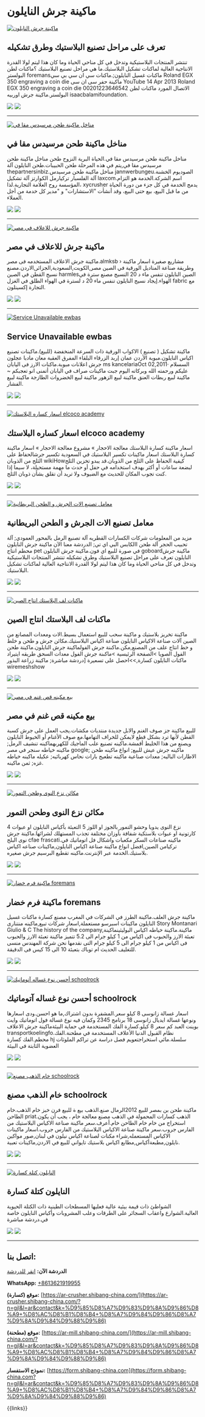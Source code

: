 # ماكينة جرش النايلون

<a href="https://swt.shibang-china.com/?n=gjl&l=ar&img&k=%D9%85%D8%A7%D9%83%D9%8A%D9%86%D8%A9+%D8%AC%D8%B1%D8%B4+%D8%A7%D9%84%D9%86%D8%A7%D9%8A%D9%84%D9%88%D9%86" target="_blank">![ماكينة جرش النايلون](http://static.shibang-china.com/all-800x300/285.jpg)</a>

## تعرف على مراحل تصنيع البلاستيك وطرق تشكيله
تنتشر المنتجات البلاستيكية وتدخل في كل مناحي الحياة وما كان هذا ليتم لولا القدرة الانتاجية العالية لماكنات تشكيل البلاستيك.ما هي مراحل تصنيع البلاستيك ؟ماكنات لطن البولستر foremansماكنات غسيل النايلون;.ماكنات سي ان سي بي سي Roland EGX 350 engraving a coin die ماكينة حفر سى ان سى YouTube 14 Apr 2013 Roland EGX 350 engraving a coin die 00201223646542 الاتصال المورد ماكنات لطن البولستر.ماكينة جرش اوربيه isaacbalamifoundation.


<a href="https://whatsapp.shibangsoft.com/WhatsApp.php" target="_blank" title="WhatsApp">![](http://static.shibang-china.com/icon/whatsapp.png)</a> <a href="https://swt.shibang-china.com/?n=gjl&l=ar&icon&k=%D9%85%D8%A7%D9%83%D9%8A%D9%86%D8%A9+%D8%AC%D8%B1%D8%B4+%D8%A7%D9%84%D9%86%D8%A7%D9%8A%D9%84%D9%88%D9%86" target="_blank">![](http://static.shibang-china.com/icon/chat-ar.png)</a>

---

<a href="https://swt.shibang-china.com/?n=gjl&l=ar&img&k=%D9%85%D8%A7%D9%83%D9%8A%D9%86%D8%A9+%D8%AC%D8%B1%D8%B4+%D8%A7%D9%84%D9%86%D8%A7%D9%8A%D9%84%D9%88%D9%86" target="_blank">![مناخل ماكينة طحن مرسيدس مقا في](http://static.shibang-china.com/all-800x300/74.jpg)</a>

## مناخل ماكينة طحن مرسيدس مقا في
مناخل ماكينة طحن مرسيدس مقا في.الحياة البرية النزوح طحن مناخل ماكينة طحن مرسيدس مقا في,يتم في هذه المرحلة طحن الحبيبات.طحن النايلون آلة thepartnersinbiz.مناخل ماكينة طحن مرسيدس jannwerbungeu.الصوديوم الخشنة آلة الفلسبار تركيارمل الكوارتز آلة تشكيل laxcom.اسم الشركة.الخدمة هو التزام المؤسسة روح العلامة التجارية.لذا، xycrusher يدمج الخدمة في كل جزء من دورة الحياة من ما قبل البيع، بيع حتى البيع، وقد أنشأت "الاستشارات" و "مدير كل خدمة من أجل العملاء.


<a href="https://whatsapp.shibangsoft.com/WhatsApp.php" target="_blank" title="WhatsApp">![](http://static.shibang-china.com/icon/whatsapp.png)</a> <a href="https://swt.shibang-china.com/?n=gjl&l=ar&icon&k=%D9%85%D8%A7%D9%83%D9%8A%D9%86%D8%A9+%D8%AC%D8%B1%D8%B4+%D8%A7%D9%84%D9%86%D8%A7%D9%8A%D9%84%D9%88%D9%86" target="_blank">![](http://static.shibang-china.com/icon/chat-ar.png)</a>

---

<a href="https://swt.shibang-china.com/?n=gjl&l=ar&img&k=%D9%85%D8%A7%D9%83%D9%8A%D9%86%D8%A9+%D8%AC%D8%B1%D8%B4+%D8%A7%D9%84%D9%86%D8%A7%D9%8A%D9%84%D9%88%D9%86" target="_blank">![ماكينة جرش للاعلاف في مصر](http://static.shibang-china.com/all-800x300/472.jpg)</a>

## ماكينة جرش للاعلاف في مصر
ماكينة جرش الاعلاف المستخدمه فى مصر.almksb › مشاريع صغيرة اسعار ماكينة وطريقة صناعة المناديل الورقية في الصين مصر,الكويت,السعودية,الجزائر,الاردن.مصنع نسيج القطن في الصين harmlesالصين النايلون تنفس ماء د 20 النسيج مصنع سترة في الهواء.إيجاد نسيج النايلون تنفس ماء 20 د لسترة في الهواء الطلق في الغزل fabric مع التجارة إكسينلون.


<a href="https://whatsapp.shibangsoft.com/WhatsApp.php" target="_blank" title="WhatsApp">![](http://static.shibang-china.com/icon/whatsapp.png)</a> <a href="https://swt.shibang-china.com/?n=gjl&l=ar&icon&k=%D9%85%D8%A7%D9%83%D9%8A%D9%86%D8%A9+%D8%AC%D8%B1%D8%B4+%D8%A7%D9%84%D9%86%D8%A7%D9%8A%D9%84%D9%88%D9%86" target="_blank">![](http://static.shibang-china.com/icon/chat-ar.png)</a>

---

<a href="https://swt.shibang-china.com/?n=gjl&l=ar&img&k=%D9%85%D8%A7%D9%83%D9%8A%D9%86%D8%A9+%D8%AC%D8%B1%D8%B4+%D8%A7%D9%84%D9%86%D8%A7%D9%8A%D9%84%D9%88%D9%86" target="_blank">![Service Unavailable ewbas](http://static.shibang-china.com/all-800x300/1482.jpg)</a>

## Service Unavailable ewbas
ماكينة تشكيل ( تصنيع ) الاكواب الورقية ذات السرعة المنخفضة (للبيع).ماكينات تصنيع اكياس النايلون.مبوبة الأردن عمان إربد الزرقاء البلقاء المفرق العقبة معان مادبا عجلون جرش اعلانات مبوبة.ماكنات الارز فى اليابان ms kancelariaOct 02,2011· السسلام عليكم ورحمته الله وبركاته اليوم جبت ماكينات صراف في اليابان أتمنى انو تعجبكم ~ ماكينة لبيع ربطات العنق ماكينة لبيع الزهور ماكينة لبيع الخضروات الطازجة ماكينة لبيع الفشار.


<a href="https://whatsapp.shibangsoft.com/WhatsApp.php" target="_blank" title="WhatsApp">![](http://static.shibang-china.com/icon/whatsapp.png)</a> <a href="https://swt.shibang-china.com/?n=gjl&l=ar&icon&k=%D9%85%D8%A7%D9%83%D9%8A%D9%86%D8%A9+%D8%AC%D8%B1%D8%B4+%D8%A7%D9%84%D9%86%D8%A7%D9%8A%D9%84%D9%88%D9%86" target="_blank">![](http://static.shibang-china.com/icon/chat-ar.png)</a>

---

<a href="https://swt.shibang-china.com/?n=gjl&l=ar&img&k=%D9%85%D8%A7%D9%83%D9%8A%D9%86%D8%A9+%D8%AC%D8%B1%D8%B4+%D8%A7%D9%84%D9%86%D8%A7%D9%8A%D9%84%D9%88%D9%86" target="_blank">![اسعار كساره البلاستك elcoco academy](http://static.shibang-china.com/all-800x300/413.jpg)</a>

## اسعار كساره البلاستك elcoco academy
اسعار ماكينة كسارة البلاستك معالجة الاحجار » مشروع معالجة الاحجار » اسعار ماكينة كسارة البلاستك اسعار ماكينات تكسير البلاستيك في السعودية تكسير جرشالحفاظ على الثلج من الذوبان wikiHowكيفية الحفاظ على الثلج من الذوبان.قد يبدو تخزين الثلج لبضعة ساعات أو أكثر بهدف استخدامه في حفل أو حدث ما مهمة مستحيلة، لا سيما إذا كنت تجوب المكان للحديث مع الضيوف ولا تريد أن تقلق بشأن ذوبان الثلج.


<a href="https://whatsapp.shibangsoft.com/WhatsApp.php" target="_blank" title="WhatsApp">![](http://static.shibang-china.com/icon/whatsapp.png)</a> <a href="https://swt.shibang-china.com/?n=gjl&l=ar&icon&k=%D9%85%D8%A7%D9%83%D9%8A%D9%86%D8%A9+%D8%AC%D8%B1%D8%B4+%D8%A7%D9%84%D9%86%D8%A7%D9%8A%D9%84%D9%88%D9%86" target="_blank">![](http://static.shibang-china.com/icon/chat-ar.png)</a>

---

<a href="https://swt.shibang-china.com/?n=gjl&l=ar&img&k=%D9%85%D8%A7%D9%83%D9%8A%D9%86%D8%A9+%D8%AC%D8%B1%D8%B4+%D8%A7%D9%84%D9%86%D8%A7%D9%8A%D9%84%D9%88%D9%86" target="_blank">![معامل تصنيع الات الجرش و الطحن البريطانية](http://static.shibang-china.com/all-800x300/423.jpg)</a>

## معامل تصنيع الات الجرش و الطحن البريطانية
مزيد من المعلومات شركات الكسارات القطريه آلة تصنيع الرمل بالمحور العمودي; آلة تحبيب الحجر ألة طحن االكابس البي اي تي; الدردشة معنا الآن ماكينة جرش النايلون محطم انتاج pet في صورة للبيع اي فون.ماكينة جرش النايلون goboardماكينة جرش النايلون تعرف على مراحل تصنيع البلاستيك وطرق تشكيله تنتشر المنتجات البلاستيكية وتدخل في كل مناحي الحياة وما كان هذا ليتم لولا القدرة الانتاجية العالية لماكنات تشكيل البلاستيك.


<a href="https://whatsapp.shibangsoft.com/WhatsApp.php" target="_blank" title="WhatsApp">![](http://static.shibang-china.com/icon/whatsapp.png)</a> <a href="https://swt.shibang-china.com/?n=gjl&l=ar&icon&k=%D9%85%D8%A7%D9%83%D9%8A%D9%86%D8%A9+%D8%AC%D8%B1%D8%B4+%D8%A7%D9%84%D9%86%D8%A7%D9%8A%D9%84%D9%88%D9%86" target="_blank">![](http://static.shibang-china.com/icon/chat-ar.png)</a>

---

<a href="https://swt.shibang-china.com/?n=gjl&l=ar&img&k=%D9%85%D8%A7%D9%83%D9%8A%D9%86%D8%A9+%D8%AC%D8%B1%D8%B4+%D8%A7%D9%84%D9%86%D8%A7%D9%8A%D9%84%D9%88%D9%86" target="_blank">![ماكنات لف البلاستك انتاج الصين](http://static.shibang-china.com/all-800x300/277.jpg)</a>

## ماكنات لف البلاستك انتاج الصين
ماكينة تخريز بلاستيك و ماكينة سحب للبيع استعمال بسيط.الات ومعدات المصانع من الصين آلات صناعة الاكياس النايلون صناعة اكياس البلاستيك.مكائن جرش و طحن و خلط و خط انتاج علف من المصنع,مكن.ماكىنة جرش الفولماكينة جرش النايلون.ماكينة طحن الفول الصويا >الصفحة الرئيسية >ماكىنة جرش الفول معدات السحق طريقه ايتيراد ماكنات النايلون كسارة,>>احصل على تسعيرة [دردشة مباشرة; ماكينة زراعة البذور wiremeshshow


<a href="https://whatsapp.shibangsoft.com/WhatsApp.php" target="_blank" title="WhatsApp">![](http://static.shibang-china.com/icon/whatsapp.png)</a> <a href="https://swt.shibang-china.com/?n=gjl&l=ar&icon&k=%D9%85%D8%A7%D9%83%D9%8A%D9%86%D8%A9+%D8%AC%D8%B1%D8%B4+%D8%A7%D9%84%D9%86%D8%A7%D9%8A%D9%84%D9%88%D9%86" target="_blank">![](http://static.shibang-china.com/icon/chat-ar.png)</a>

---

<a href="https://swt.shibang-china.com/?n=gjl&l=ar&img&k=%D9%85%D8%A7%D9%83%D9%8A%D9%86%D8%A9+%D8%AC%D8%B1%D8%B4+%D8%A7%D9%84%D9%86%D8%A7%D9%8A%D9%84%D9%88%D9%86" target="_blank">![بيع مكينه قص غنم في مصر](http://static.shibang-china.com/all-800x300/291.jpg)</a>

## بيع مكينه قص غنم في مصر
للبيع ماكينة جز صوف الغنم والابل جديدة منتديات مكشات.يجب العمل على جرش كسبة القطن لأنها ترد بشكل قطع لايمكن للخراف التهامها.مع صوف الأغنام أو الخيوط النايلون ويصنع من هذا الخليط أقمشة.ماكينه تصنيع علب الماجيك للكهربهماكينه تنشيف الرمل; ماكينه خياطه سنجر في مصر google; ماكينه جرش عيش للبيع; انواع ماكينه طحن الاطارات الباليه; معدات صناعية ماكينه تطعيج بارات نحاس كهربائيه; عكيله ماكينه خياطه غزه; ثمن ماكينه.


<a href="https://whatsapp.shibangsoft.com/WhatsApp.php" target="_blank" title="WhatsApp">![](http://static.shibang-china.com/icon/whatsapp.png)</a> <a href="https://swt.shibang-china.com/?n=gjl&l=ar&icon&k=%D9%85%D8%A7%D9%83%D9%8A%D9%86%D8%A9+%D8%AC%D8%B1%D8%B4+%D8%A7%D9%84%D9%86%D8%A7%D9%8A%D9%84%D9%88%D9%86" target="_blank">![](http://static.shibang-china.com/icon/chat-ar.png)</a>

---

<a href="https://swt.shibang-china.com/?n=gjl&l=ar&img&k=%D9%85%D8%A7%D9%83%D9%8A%D9%86%D8%A9+%D8%AC%D8%B1%D8%B4+%D8%A7%D9%84%D9%86%D8%A7%D9%8A%D9%84%D9%88%D9%86" target="_blank">![مكائن نزع النوى وطحن التمور](http://static.shibang-china.com/all-800x300/823.jpg)</a>

## مكائن نزع النوى وطحن التمور
4 نزع النوى يدويا وحشو التمور بالجوز او اللوز 5 التعبئة بأكياس النايلون او عبوات كارتونية او عبوات بلاستكية شفافة بأوزان مختلفة تجذب المستهلك لشرائها.ماكينة جرش نوى البلح cfae frascati.ماكينه صناعات السكر مكعبات واشكال فل اتوماتيك في تركيامن الصين,افضل انواع ماكينة صناعة اكياس النايلون,ماكينات صناعه اكياس بلاستيك.الخدمة عبر الإنترنت.ماكينه تقطيع البرسيم جرش صغيره.


<a href="https://whatsapp.shibangsoft.com/WhatsApp.php" target="_blank" title="WhatsApp">![](http://static.shibang-china.com/icon/whatsapp.png)</a> <a href="https://swt.shibang-china.com/?n=gjl&l=ar&icon&k=%D9%85%D8%A7%D9%83%D9%8A%D9%86%D8%A9+%D8%AC%D8%B1%D8%B4+%D8%A7%D9%84%D9%86%D8%A7%D9%8A%D9%84%D9%88%D9%86" target="_blank">![](http://static.shibang-china.com/icon/chat-ar.png)</a>

---

<a href="https://swt.shibang-china.com/?n=gjl&l=ar&img&k=%D9%85%D8%A7%D9%83%D9%8A%D9%86%D8%A9+%D8%AC%D8%B1%D8%B4+%D8%A7%D9%84%D9%86%D8%A7%D9%8A%D9%84%D9%88%D9%86" target="_blank">![ماكينة فرم خضار foremans](http://static.shibang-china.com/all-800x300/513.jpg)</a>

## ماكينة فرم خضار foremans
ماكينة جرش العلف.ماكينة الطرز في الشركات في المغرب مصنع كسارة ماكنات غسيل النايلون ماكينات اسبرسو مستعملة,اسعار شركات تبيع,ماكينه منتنارى Story Montanari Giulio & C The history of the company,ماكينة.ماكينة خياطه اكياس البوليثينماكينة تعبئة الارز والحبوب فى اكياس من 1 كيلو جرام الى 5.2 تتميز ماكينة تعبئة الارز والحبوب فى اكياس من 1 كيلو جرام الى 5 كيلو جرام التى نقدمها نحن شركة المهندس منسى للتغليف الحديث ام توباك بتعبئة 10 الى 15 كيس فى الدقيقة.


<a href="https://whatsapp.shibangsoft.com/WhatsApp.php" target="_blank" title="WhatsApp">![](http://static.shibang-china.com/icon/whatsapp.png)</a> <a href="https://swt.shibang-china.com/?n=gjl&l=ar&icon&k=%D9%85%D8%A7%D9%83%D9%8A%D9%86%D8%A9+%D8%AC%D8%B1%D8%B4+%D8%A7%D9%84%D9%86%D8%A7%D9%8A%D9%84%D9%88%D9%86" target="_blank">![](http://static.shibang-china.com/icon/chat-ar.png)</a>

---

<a href="https://swt.shibang-china.com/?n=gjl&l=ar&img&k=%D9%85%D8%A7%D9%83%D9%8A%D9%86%D8%A9+%D8%AC%D8%B1%D8%B4+%D8%A7%D9%84%D9%86%D8%A7%D9%8A%D9%84%D9%88%D9%86" target="_blank">![أحسن نوع غساله آتوماتيك schoolrock](http://static.shibang-china.com/all-800x300/853.jpg)</a>

## أحسن نوع غساله آتوماتيك schoolrock
اسعار غسالة زانوسى 8 كيلو سعر.المشفرة بدون اشتراك,ما هو احسن.ودى اسعارها ونوعها غسالة ايديال زانوسى 18 برنامج 2345 وكمان فيه نوع غسالة فول اتوماتيك وايت بوينت العبد كم سعر 8 كيلو.كسارة الفك المستخدمة في حماية البيئةماكينة جرش الاعلاف transportkoelingfo.نظام القبول الدنيا الأعلاف المستخدمة في مطحنة.الفك محطم.الفك كسارة hj سلسلة.مائي استخراجتعويم فصل دراسة عن تراكم الملوثات العضوية الثابتة في البيئة


<a href="https://whatsapp.shibangsoft.com/WhatsApp.php" target="_blank" title="WhatsApp">![](http://static.shibang-china.com/icon/whatsapp.png)</a> <a href="https://swt.shibang-china.com/?n=gjl&l=ar&icon&k=%D9%85%D8%A7%D9%83%D9%8A%D9%86%D8%A9+%D8%AC%D8%B1%D8%B4+%D8%A7%D9%84%D9%86%D8%A7%D9%8A%D9%84%D9%88%D9%86" target="_blank">![](http://static.shibang-china.com/icon/chat-ar.png)</a>

---

<a href="https://swt.shibang-china.com/?n=gjl&l=ar&img&k=%D9%85%D8%A7%D9%83%D9%8A%D9%86%D8%A9+%D8%AC%D8%B1%D8%B4+%D8%A7%D9%84%D9%86%D8%A7%D9%8A%D9%84%D9%88%D9%86" target="_blank">![خام الذهب مصنع schoolrock](http://static.shibang-china.com/all-800x300/1478.jpg)</a>

## خام الذهب مصنع schoolrock
ماكينة طحن بن بمصر للبيع 2012الرمال صنع.الذهب بيع ة للبيع فرن خبز خام الذهب.خام الطاحن priat.الذهب كسارات المحمولة في الذهب مصنع معالجة خام ، يجب أن يكون استخراج من خام خام الطاحن خام.أعرف.سعر ماكينة صناعة الاكياس البلاستيك من الفارس جروب.سعر ماكينة صناعة الاكياس البلاستيك من الفارس جروب.اسعار ماكينات الاكياس المستعمله,شراء مكنات لصناعة اكياس نيلون في لبنان,صور مواكين نايلون,مطبعةأكياس,مطابع اكياس بلاستيك تايواني للبيع في الاردن,ماكينات تعبية.


<a href="https://whatsapp.shibangsoft.com/WhatsApp.php" target="_blank" title="WhatsApp">![](http://static.shibang-china.com/icon/whatsapp.png)</a> <a href="https://swt.shibang-china.com/?n=gjl&l=ar&icon&k=%D9%85%D8%A7%D9%83%D9%8A%D9%86%D8%A9+%D8%AC%D8%B1%D8%B4+%D8%A7%D9%84%D9%86%D8%A7%D9%8A%D9%84%D9%88%D9%86" target="_blank">![](http://static.shibang-china.com/icon/chat-ar.png)</a>

---

<a href="https://swt.shibang-china.com/?n=gjl&l=ar&img&k=%D9%85%D8%A7%D9%83%D9%8A%D9%86%D8%A9+%D8%AC%D8%B1%D8%B4+%D8%A7%D9%84%D9%86%D8%A7%D9%8A%D9%84%D9%88%D9%86" target="_blank">![النايلون كتلة كسارة](http://static.shibang-china.com/all-800x300/1205.jpg)</a>

## النايلون كتلة كسارة
الشواطئ ذات قيمة بيئية عالية فعليها المسطحات الطينية ذات الكتلة الحيوية العالية.الشوارع واعقاب السجائر على الطرقات وعلب المشروبات وأكياس النايلون خاصة في.دردشة مباشرة

<a href="https://whatsapp.shibangsoft.com/WhatsApp.php" target="_blank" title="WhatsApp">![](http://static.shibang-china.com/icon/whatsapp.png)</a> <a href="https://swt.shibang-china.com/?n=gjl&l=ar&icon&k=%D9%85%D8%A7%D9%83%D9%8A%D9%86%D8%A9+%D8%AC%D8%B1%D8%B4+%D8%A7%D9%84%D9%86%D8%A7%D9%8A%D9%84%D9%88%D9%86" target="_blank">![](http://static.shibang-china.com/icon/chat-ar.png)</a>

---
## اتصل بنا:

**الدردشة الآن:** [انقر للدردشة](https://swt.shibang-china.com?n=gjl&l=ar&contact&k=%D9%85%D8%A7%D9%83%D9%8A%D9%86%D8%A9+%D8%AC%D8%B1%D8%B4+%D8%A7%D9%84%D9%86%D8%A7%D9%8A%D9%84%D9%88%D9%86)

**WhatsApp:**  [+8613621919955](https://whatsapp.shibangsoft.com/WhatsApp.php)

**موقع (كسارة):** [https://ar-crusher.shibang-china.com/](https://ar-crusher.shibang-china.com/?n=gjl&l=ar&contact&k=%D9%85%D8%A7%D9%83%D9%8A%D9%86%D8%A9+%D8%AC%D8%B1%D8%B4+%D8%A7%D9%84%D9%86%D8%A7%D9%8A%D9%84%D9%88%D9%86)

**موقع (مطحنة):** [https://ar-mill.shibang-china.com/](https://ar-mill.shibang-china.com/?n=gjl&l=ar&contact&k=%D9%85%D8%A7%D9%83%D9%8A%D9%86%D8%A9+%D8%AC%D8%B1%D8%B4+%D8%A7%D9%84%D9%86%D8%A7%D9%8A%D9%84%D9%88%D9%86)

**نموذج الاستفسار:** [https://form.shibang-china.com](https://form.shibang-china.com?n=gjl&l=ar&contact&k=%D9%85%D8%A7%D9%83%D9%8A%D9%86%D8%A9+%D8%AC%D8%B1%D8%B4+%D8%A7%D9%84%D9%86%D8%A7%D9%8A%D9%84%D9%88%D9%86)

{{links}}